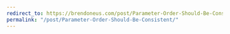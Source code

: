```yaml
---
redirect_to: https://brendoneus.com/post/Parameter-Order-Should-Be-Consistent/
permalink: "/post/Parameter-Order-Should-Be-Consistent/"
---
```

